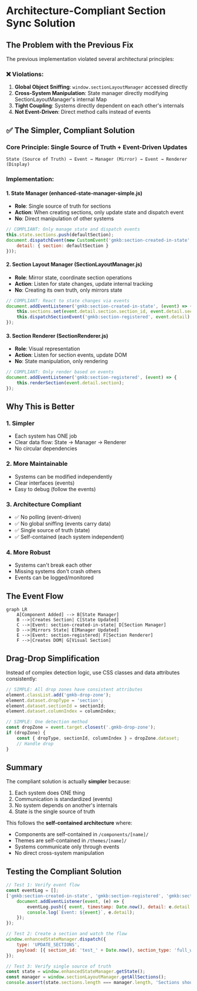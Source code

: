 # Architecture-Compliant Section Sync Solution

## The Problem with the Previous Fix

The previous implementation violated several architectural principles:

### ❌ **Violations**:
1. **Global Object Sniffing**: `window.sectionLayoutManager` accessed directly
2. **Cross-System Manipulation**: State manager directly modifying SectionLayoutManager's internal Map
3. **Tight Coupling**: Systems directly dependent on each other's internals
4. **Not Event-Driven**: Direct method calls instead of events

## ✅ **The Simpler, Compliant Solution**

### Core Principle: Single Source of Truth + Event-Driven Updates

```
State (Source of Truth) → Event → Manager (Mirror) → Event → Renderer (Display)
```

### Implementation:

#### 1. **State Manager** (enhanced-state-manager-simple.js)
- **Role**: Single source of truth for sections
- **Action**: When creating sections, only update state and dispatch event
- **No**: Direct manipulation of other systems

```javascript
// COMPLIANT: Only manage state and dispatch events
this.state.sections.push(defaultSection);
document.dispatchEvent(new CustomEvent('gmkb:section-created-in-state', {
    detail: { section: defaultSection }
}));
```

#### 2. **Section Layout Manager** (SectionLayoutManager.js)
- **Role**: Mirror state, coordinate section operations
- **Action**: Listen for state changes, update internal tracking
- **No**: Creating its own truth, only mirrors state

```javascript
// COMPLIANT: React to state changes via events
document.addEventListener('gmkb:section-created-in-state', (event) => {
    this.sections.set(event.detail.section.section_id, event.detail.section);
    this.dispatchSectionEvent('gmkb:section-registered', event.detail);
});
```

#### 3. **Section Renderer** (SectionRenderer.js)
- **Role**: Visual representation
- **Action**: Listen for section events, update DOM
- **No**: State manipulation, only rendering

```javascript
// COMPLIANT: Only render based on events
document.addEventListener('gmkb:section-registered', (event) => {
    this.renderSection(event.detail.section);
});
```

## Why This is Better

### 1. **Simpler**
- Each system has ONE job
- Clear data flow: State → Manager → Renderer
- No circular dependencies

### 2. **More Maintainable**
- Systems can be modified independently
- Clear interfaces (events)
- Easy to debug (follow the events)

### 3. **Architecture Compliant**
- ✅ No polling (event-driven)
- ✅ No global sniffing (events carry data)
- ✅ Single source of truth (state)
- ✅ Self-contained (each system independent)

### 4. **More Robust**
- Systems can't break each other
- Missing systems don't crash others
- Events can be logged/monitored

## The Event Flow

```mermaid
graph LR
    A[Component Added] --> B[State Manager]
    B -->|Creates Section| C[State Updated]
    C -->|Event: section-created-in-state| D[Section Manager]
    D -->|Mirrors State| E[Manager Updated]
    E -->|Event: section-registered| F[Section Renderer]
    F -->|Creates DOM| G[Visual Section]
```

## Drag-Drop Simplification

Instead of complex detection logic, use CSS classes and data attributes consistently:

```javascript
// SIMPLE: All drop zones have consistent attributes
element.classList.add('gmkb-drop-zone');
element.dataset.dropType = 'section';
element.dataset.sectionId = sectionId;
element.dataset.columnIndex = columnIndex;

// SIMPLE: One detection method
const dropZone = event.target.closest('.gmkb-drop-zone');
if (dropZone) {
    const { dropType, sectionId, columnIndex } = dropZone.dataset;
    // Handle drop
}
```

## Summary

The compliant solution is actually **simpler** because:
1. Each system does ONE thing
2. Communication is standardized (events)
3. No system depends on another's internals
4. State is the single source of truth

This follows the **self-contained architecture** where:
- Components are self-contained in `/components/[name]/`
- Themes are self-contained in `/themes/[name]/`
- Systems communicate only through events
- No direct cross-system manipulation

## Testing the Compliant Solution

```javascript
// Test 1: Verify event flow
const eventLog = [];
['gmkb:section-created-in-state', 'gmkb:section-registered', 'gmkb:section-rendered'].forEach(event => {
    document.addEventListener(event, (e) => {
        eventLog.push({ event, timestamp: Date.now(), detail: e.detail });
        console.log(`Event: ${event}`, e.detail);
    });
});

// Test 2: Create a section and watch the flow
window.enhancedStateManager.dispatch({
    type: 'UPDATE_SECTIONS',
    payload: [{ section_id: 'test_' + Date.now(), section_type: 'full_width' }]
});

// Test 3: Verify single source of truth
const state = window.enhancedStateManager.getState();
const manager = window.sectionLayoutManager.getAllSections();
console.assert(state.sections.length === manager.length, 'Sections should match');
```
